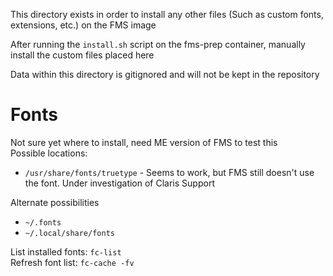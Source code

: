 This directory exists in order to install any other files (Such as custom fonts, extensions, etc.) on the FMS image

After running the `install.sh` script on the fms-prep container, manually install the custom files placed here

Data within this directory is gitignored and will not be kept in the repository

# Fonts
Not sure yet where to install, need ME version of FMS to test this<br>
Possible locations:
- `/usr/share/fonts/truetype` - Seems to work, but FMS still doesn't use the font. Under investigation of Claris Support

Alternate possibilities
- `~/.fonts` 
- `~/.local/share/fonts`
 
List installed fonts: `fc-list`<br>
Refresh font list: `fc-cache -fv`